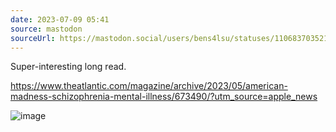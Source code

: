 ```yaml
---
date: 2023-07-09 05:41
source: mastodon
sourceUrl: https://mastodon.social/users/bens4lsu/statuses/110683703521494533
---
```

<p>Super-interesting long read.</p><p><a href="https://www.theatlantic.com/magazine/archive/2023/05/american-madness-schizophrenia-mental-illness/673490/?utm_source=apple_news" target="_blank" rel="nofollow noopener noreferrer" translate="no"><span class="invisible">https://www.</span><span class="ellipsis">theatlantic.com/magazine/archi</span><span class="invisible">ve/2023/05/american-madness-schizophrenia-mental-illness/673490/?utm_source=apple_news</span></a></p>

<img src="" alt="image ">
